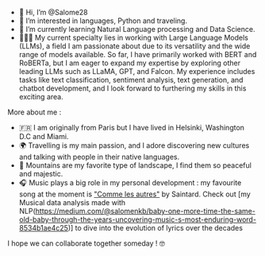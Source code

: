 - 👋 Hi, I’m @Salome28
- 👀 I’m interested in languages, Python and traveling.
- 🌱 I’m currently learning Natural Language processing and Data Science.
- 👩🏽‍💻 My current specialty lies in working with Large Language Models (LLMs), a field I am passionate about due to its versatility and the wide range of models available. So far, I have primarily worked with BERT and RoBERTa, but I am eager to expand my expertise by exploring other leading LLMs such as LLaMA, GPT, and Falcon. My experience includes tasks like text classification, sentiment analysis, text generation, and chatbot development, and I look forward to furthering my skills in this exciting area.

More about me : 
- 🇫🇷 I am originally from Paris but I have lived in Helsinki, Washington D.C and Miami.
- 🌍 Travelling is my main passion, and I adore discovering new cultures and talking with people in their native languages. 
- 💙 Mountains are my favorite type of landscape, I find them so peaceful and majestic. 
- 🎧 Music plays a big role in my personal development : my favourite song at the moment is ["Comme les autres"](https://www.youtube.com/watch?v=lz0kbJ5W45o) by Saintard.
    Check out [my Musical data analysis made with NLP(https://medium.com/@salomenkb/baby-one-more-time-the-same-old-baby-through-the-years-uncovering-music-s-most-enduring-word-8534b1ae4c25)] to dive into the evolution of lyrics over the decades

I hope we can collaborate together someday ! 🤓 

<!---
Salome28/Salome28 is a ✨ special ✨ repository because its `README.md` (this file) appears on your GitHub profile.
You can click the Preview link to take a look at your changes.
--->
